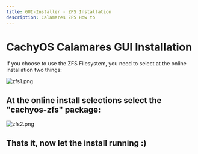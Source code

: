 ```yaml
---
title: GUI-Installer - ZFS Installation
description: Calamares ZFS How to
---
```


# CachyOS Calamares GUI Installation

If you choose to use the ZFS Filesystem, you need to select at the online installation two things:

![zfs1.png](~/assets/images/zfs1.png)
## At the online install selections select the "cachyos-zfs" package:

![zfs2.png](~/assets/images/zfs2.png)


## Thats it, now let the install running :)
